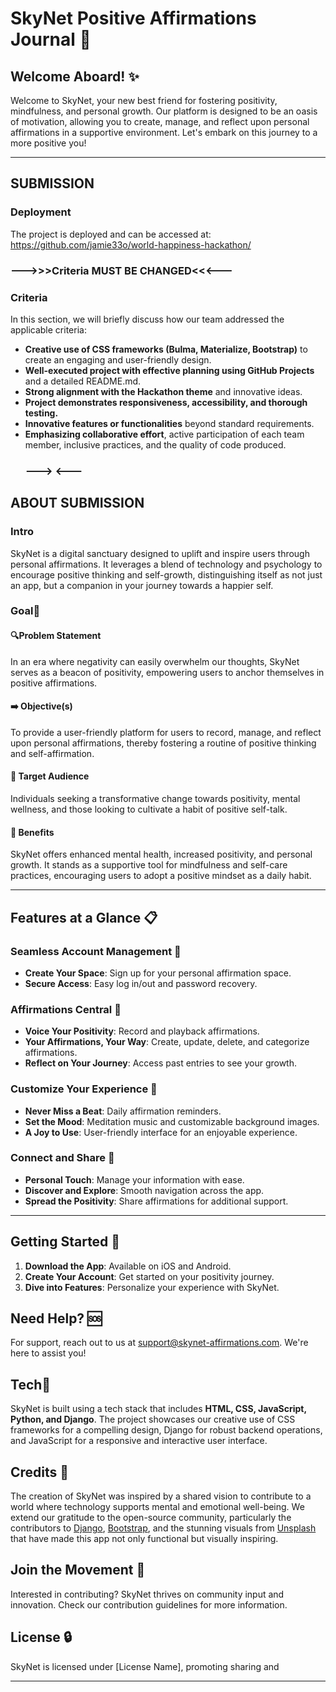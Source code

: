 # **SkyNet Positive Affirmations Journal** 🌈

## **Welcome Aboard!** ✨

Welcome to SkyNet, your new best friend for fostering positivity, mindfulness, and personal growth. Our platform is designed to be an oasis of motivation, allowing you to create, manage, and reflect upon personal affirmations in a supportive environment. Let's embark on this journey to a more positive you!


---

## **SUBMISSION**

### **Deployment**
The project is deployed and can be accessed at: https://github.com/jamie33o/world-happiness-hackathon/


### --->>>Criteria MUST BE CHANGED<<<---
### **Criteria**

In this section, we will briefly discuss how our team addressed the applicable criteria:

- **Creative use of CSS frameworks (Bulma, Materialize, Bootstrap)** to create an engaging and user-friendly design.
- **Well-executed project with effective planning using GitHub Projects** and a detailed README.md.
- **Strong alignment with the Hackathon theme** and innovative ideas.
- **Project demonstrates responsiveness, accessibility, and thorough testing.**
- **Innovative features or functionalities** beyond standard requirements.
- **Emphasizing collaborative effort**, active participation of each team member, inclusive practices, and the quality of code produced.
  ### ---> <---


## **ABOUT SUBMISSION**

### **Intro**
SkyNet is a digital sanctuary designed to uplift and inspire users through personal affirmations. It leverages a blend of technology and psychology to encourage positive thinking and self-growth, distinguishing itself as not just an app, but a companion in your journey towards a happier self.

### **Goal🚀**
#### 🔍Problem Statement
In an era where negativity can easily overwhelm our thoughts, SkyNet serves as a beacon of positivity, empowering users to anchor themselves in positive affirmations.

#### ➡️ Objective(s)
To provide a user-friendly platform for users to record, manage, and reflect upon personal affirmations, thereby fostering a routine of positive thinking and self-affirmation.

#### 🎯 Target Audience
Individuals seeking a transformative change towards positivity, mental wellness, and those looking to cultivate a habit of positive self-talk.

#### 🌟 Benefits
SkyNet offers enhanced mental health, increased positivity, and personal growth. It stands as a supportive tool for mindfulness and self-care practices, encouraging users to adopt a positive mindset as a daily habit.

---

## **Features at a Glance** 📋

### **Seamless Account Management** 🔑
- **Create Your Space**: Sign up for your personal affirmation space.
- **Secure Access**: Easy log in/out and password recovery.

### **Affirmations Central** 💖
- **Voice Your Positivity**: Record and playback affirmations.
- **Your Affirmations, Your Way**: Create, update, delete, and categorize affirmations.
- **Reflect on Your Journey**: Access past entries to see your growth.

### **Customize Your Experience** 🌟
- **Never Miss a Beat**: Daily affirmation reminders.
- **Set the Mood**: Meditation music and customizable background images.
- **A Joy to Use**: User-friendly interface for an enjoyable experience.

### **Connect and Share** 🤝
- **Personal Touch**: Manage your information with ease.
- **Discover and Explore**: Smooth navigation across the app.
- **Spread the Positivity**: Share affirmations for additional support.


---

## **Getting Started** 🌱
1. **Download the App**: Available on iOS and Android.
2. **Create Your Account**: Get started on your positivity journey.
3. **Dive into Features**: Personalize your experience with SkyNet.


## **Need Help?** 🆘

For support, reach out to us at [support@skynet-affirmations.com](mailto:support@skynet-affirmations.com). We're here to assist you!

## **Tech**🔧
SkyNet is built using a tech stack that includes **HTML, CSS, JavaScript, Python, and Django**. The project showcases our creative use of CSS frameworks for a compelling design, Django for robust backend operations, and JavaScript for a responsive and interactive user interface.

## **Credits** 📜
The creation of SkyNet was inspired by a shared vision to contribute to a world where technology supports mental and emotional well-being. We extend our gratitude to the open-source community, particularly the contributors to [Django](https://docs.djangoproject.com/en/3.2/), [Bootstrap](https://getbootstrap.com/), and the stunning visuals from [Unsplash](https://unsplash.com/) that have made this app not only functional but visually inspiring.

## **Join the Movement** 👐

Interested in contributing? SkyNet thrives on community input and innovation. Check our contribution guidelines for more information.


## **License** 🔒

SkyNet is licensed under [License Name], promoting sharing and

---

